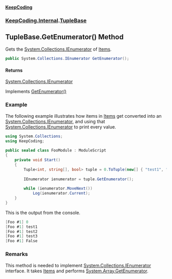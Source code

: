 #### [KeepCoding](index.md 'index')
### [KeepCoding.Internal](KeepCoding.Internal.md 'KeepCoding.Internal').[TupleBase](TupleBase.md 'KeepCoding.Internal.TupleBase')
## TupleBase.GetEnumerator() Method
Gets the [System.Collections.IEnumerator](https://docs.microsoft.com/en-us/dotnet/api/System.Collections.IEnumerator 'System.Collections.IEnumerator') of [Items](TupleBase.Items.md 'KeepCoding.Internal.TupleBase.Items').  
```csharp
public System.Collections.IEnumerator GetEnumerator();
```
#### Returns
[System.Collections.IEnumerator](https://docs.microsoft.com/en-us/dotnet/api/System.Collections.IEnumerator 'System.Collections.IEnumerator')  

Implements [GetEnumerator()](https://docs.microsoft.com/en-us/dotnet/api/System.Collections.IEnumerable.GetEnumerator 'System.Collections.IEnumerable.GetEnumerator')  
### Example
The following example illustrates how items in [Items](TupleBase.Items.md 'KeepCoding.Internal.TupleBase.Items') get converted into an [System.Collections.IEnumerator](https://docs.microsoft.com/en-us/dotnet/api/System.Collections.IEnumerator 'System.Collections.IEnumerator'), and using that [System.Collections.IEnumerator](https://docs.microsoft.com/en-us/dotnet/api/System.Collections.IEnumerator 'System.Collections.IEnumerator') to print every value.  
```csharp
using System.Collections;  
using KeepCoding;  
  
public sealed class FooModule : ModuleScript  
{  
    private void Start()  
    {  
        Tuple<int, string[], bool> tuple = 0.ToTuple(new[] { "test1", "test2", "test3" }, false);  
              
        IEnumerator ienumerator = tuple.GetEnumerator();  
  
        while (ienumerator.MoveNext())  
            Log(ienumerator.Current);  
    }  
}  
```
  
This is the output from the console.  
```csharp
[Foo #1] 0  
[Foo #1] test1  
[Foo #1] test2  
[Foo #1] test3  
[Foo #1] False  
```
### Remarks
This method is needed to implement [System.Collections.IEnumerator](https://docs.microsoft.com/en-us/dotnet/api/System.Collections.IEnumerator 'System.Collections.IEnumerator') interface. It takes [Items](TupleBase.Items.md 'KeepCoding.Internal.TupleBase.Items') and performs [System.Array.GetEnumerator](https://docs.microsoft.com/en-us/dotnet/api/System.Array.GetEnumerator 'System.Array.GetEnumerator').  
